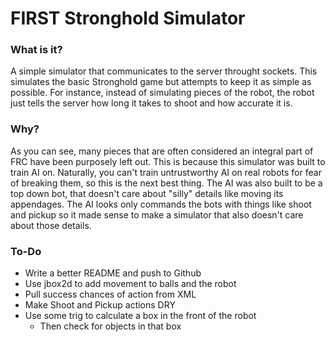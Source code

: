 # FIRST Stronghold Simulator  
  
### What is it?  
A simple simulator that communicates to the server throught sockets. This simulates the basic Stronghold game but attempts to keep it as simple as possible. For instance, instead of simulating pieces of the robot, the robot just tells the server how long it takes to shoot and how accurate it is.  
  
### Why?  
As you can see, many pieces that are often considered an integral part of FRC have been purposely left out. This is because this simulator was built to train AI on. Naturally, you can't train untrustworthy AI on real robots for fear of breaking them, so this is the next best thing. The AI was also built to be a top down bot, that doesn't care about "silly" details like moving its appendages. The AI looks only commands the bots with things like shoot and pickup so it made sense to make a simulator that also doesn't care about those details.  
  
### To-Do  
 - Write a better README and push to Github
 - Use jbox2d to add movement to balls and the robot  
 - Pull success chances of action from XML
 - Make Shoot and Pickup actions DRY
 - Use some trig to calculate a box in the front of the robot
   - Then check for objects in that box